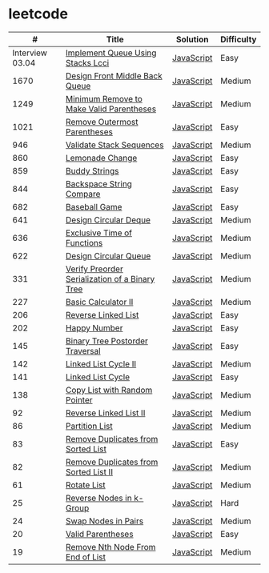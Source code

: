 # leetcode

| #  | Title | Solution | Difficulty |
| --- | ---- | -------- | ---------- |
| Interview 03.04 | [Implement Queue Using Stacks Lcci](https://leetcode.cn/problems/implement-queue-using-stacks-lcci) | [JavaScript](algorithms/javascript/implementQueueUsingStacksLcci/implementQueueUsingStacksLcci.js) | Easy |
| 1670 | [Design Front Middle Back Queue](https://leetcode.com/problems/design-front-middle-back-queue) | [JavaScript](algorithms/javascript/designFrontMiddleBackQueue/designFrontMiddleBackQueue.js) | Medium |
| 1249 | [Minimum Remove to Make Valid Parentheses](https://leetcode.com/problems/minimum-remove-to-make-valid-parentheses) | [JavaScript](algorithms/javascript/minimumRemoveToMakeValidParentheses/minimumRemoveToMakeValidParentheses.js) | Medium |
| 1021 | [Remove Outermost Parentheses](https://leetcode.com/problems/remove-outermost-parentheses) | [JavaScript](algorithms/javascript/removeOutermostParentheses/removeOutermostParentheses.js) | Easy |
| 946 | [Validate Stack Sequences](https://leetcode.com/problems/validate-stack-sequences) | [JavaScript](algorithms/javascript/validateStackSequences/validateStackSequences.js) | Medium |
| 860 | [Lemonade Change](https://leetcode.com/problems/lemonade-change) | [JavaScript](algorithms/javascript/lemonadeChange/lemonadeChange.js) | Easy |
| 859 | [Buddy Strings](https://leetcode.com/problems/buddy-strings) | [JavaScript](algorithms/javascript/buddyStrings/buddyStrings.js) | Easy |
| 844 | [Backspace String Compare](https://leetcode.com/problems/backspace-string-compare) | [JavaScript](algorithms/javascript/backspaceStringCompare/backspaceStringCompare.js) | Easy |
| 682 | [Baseball Game](https://leetcode.com/problems/baseball-game) | [JavaScript](algorithms/javascript/baseballGame/baseballGame.js) | Easy |
| 641 | [Design Circular Deque](https://leetcode.com/problems/design-circular-deque) | [JavaScript](algorithms/javascript/designCircularDeque/designCircularDeque.js) | Medium |
| 636 | [Exclusive Time of Functions](https://leetcode.com/problems/exclusive-time-of-functions) | [JavaScript](algorithms/javascript/exclusiveTimeOfFunctions/exclusiveTimeOfFunctions.js) | Medium |
| 622 | [Design Circular Queue](https://leetcode.com/problems/design-circular-queue) | [JavaScript](algorithms/javascript/designCircularQueue/designCircularQueue.js) | Medium |
| 331 | [Verify Preorder Serialization of a Binary Tree](https://leetcode.com/problems/verify-preorder-serialization-of-a-binary-tree) | [JavaScript](algorithms/javascript/VerifyPreorderSerializationOfABinaryTree/verifyPreorderSerializationOfABinaryTree.js) | Medium |
| 227 | [Basic Calculator II](https://leetcode.com/problems/basic-calculator-ii) | [JavaScript](algorithms/javascript/basic-calculator/basicCalculator.II.js) | Medium |
| 206 | [Reverse Linked List](https://leetcode.com/problems/reverse-linked-list) | [JavaScript](algorithms/javascript/reverseLinkedList/reverseLinkedList.js) | Easy |
| 202 | [Happy Number](https://leetcode.com/problems/happy-number) | [JavaScript](algorithms/javascript/happyNumber/happyNumber.js) | Easy |
| 145 | [Binary Tree Postorder Traversal](https://leetcode.com/problems/binary-tree-postorder-traversal) | [JavaScript](algorithms/javascript/binaryTreePostorderTraversal/binaryTreePostorderTraversal.js) | Easy |
| 142 | [Linked List Cycle II](https://leetcode.com/problems/linked-list-cycle-ii) | [JavaScript](algorithms/javascript/linkedListCycle/linkedListCycle.II.js) | Medium |
| 141 | [Linked List Cycle](https://leetcode.com/problems/linked-list-cycle) | [JavaScript](algorithms/javascript/linkedListCycle/linkedListCycle.js) | Easy |
| 138 | [Copy List with Random Pointer](https://leetcode.com/problems/copy-list-with-random-pointer) | [JavaScript](algorithms/javascript/copyListWithRandomPointer/copyListWithRandomPointer.js) | Medium |
| 92 | [Reverse Linked List II](https://leetcode.com/problems/reverse-linked-list-ii) | [JavaScript](algorithms/javascript/reverseLinkedList/reverseLinkedList.II.js) | Medium |
| 86 | [Partition List](https://leetcode.com/problems/partition-list) | [JavaScript](algorithms/javascript/partitionList/partitionList.js) | Medium |
| 83 | [Remove Duplicates from Sorted List](https://leetcode.com/problems/remove-duplicates-from-sorted-list) | [JavaScript](algorithms/javascript/removeDuplicatesFromSortedList/removeDuplicatesFromSortedList.js) | Easy |
| 82 | [Remove Duplicates from Sorted List II](https://leetcode.com/problems/remove-duplicates-from-sorted-list-ii) | [JavaScript](algorithms/javascript/removeDuplicatesFromSortedList/removeDuplicatesFromSortedList.II.js) | Medium |
| 61 | [Rotate List](https://leetcode.com/problems/rotate-list) | [JavaScript](algorithms/javascript/rotateList/rotateList.js) | Medium |
| 25 | [Reverse Nodes in k-Group](https://leetcode.com/problems/reverse-nodes-in-k-group) | [JavaScript](algorithms/javascript/reverseNodesInKGroup/reverseNodesInKGroup.js) | Hard |
| 24 | [Swap Nodes in Pairs](https://leetcode.com/problems/swap-nodes-in-pairs) | [JavaScript](algorithms/javascript/swapNodesInPairs/swapNodesInPairs.js) | Medium |
| 20 | [Valid Parentheses](https://leetcode.com/problems/valid-parentheses) | [JavaScript](algorithms/javascript/validParentheses/validParentheses.js) | Easy |
| 19 | [Remove Nth Node From End of List](https://leetcode.com/problems/remove-nth-node-from-end-of-list) | [JavaScript](algorithms/javascript/removeNthNodeFromEndOfList/removeNthNodeFromEndOfList.js) | Medium |


